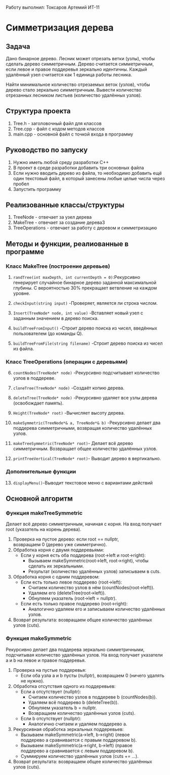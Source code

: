 Работу выполнил: Токсаров Артемий ИТ-11

# **Симметризация дерева**

## **Задача**

Дано бинарное дерево. Лесник может отрезать ветки (узлы), чтобы сделать дерево симметричным.
Дерево считается симметричным, если левое и правое поддеревья зеркально идентичны.
Каждый удалённый узел считается как 1 единица работы лесника.

Найти минимальное количество отрезаемых веток (узлов), чтобы дерево стало зеркально симметричным. 
Вывести количество отрезанных лесником листьев (количество удалённых узлов).

## **Структура проекта**
1. Tree.h - заголовочный файл для классов
2. Tree.cpp - файл с кодом методов классов
3. main.cpp - основной файл с точкой входа в программу

## **Руководство по запуску**
1. Нужно иметь любой среду разработки С++
2. В проект в среде разработки добавить три основных файла
3. Если нужно вводить дерево из файла, то необходимо добавить ещё один текстовый файл, в который занесены любые целые числа через пробел
4. Запустить программу

## **Реализованные классы/структуры**
1. TreeNode - отвечает за узел дерева
2. MakeTree - отвечает за создание дерева3
3. TreeOperations - отвечает за работу с деревом и симметризацию

## **Методы и функции, реалиованные в программе**
### Класс MakeTree (построение деревьев)
1. ```randTree(int maxDepth, int currentDepth = 0)```:Рекурсивно генерирует случайное бинарное дерево заданной максимальной глубины.
С вероятностью 30% прекращает ветвление на каждом уровне.

2. ```checkInput(string input)``` -Проверяет, является ли строка числом.

3. ```Insert(TreeNode* node, int value)``` -Вставляет новый узел с заданным значением в дерево поиска.

4. ```buildTreeFromInput()``` -Строит дерево поиска из чисел, введённых пользователем (до команды Q).

5. ```buildTreeFromFile(string filename)``` -Строит дерево поиска из чисел из файла.

### Класс TreeOperations (операции с деревьями)
6. ```countNodes(TreeNode* node)``` -Рекурсивно подсчитывает количество узлов в поддереве.

7. ```cloneTree(TreeNode* node)``` -Создаёт копию дерева.

8. ```deleteTree(TreeNode* node)``` -Рекурсивно удаляет все узлы дерева (освобождает память).

9. ```Height(TreeNode* root)``` -Вычисляет высоту дерева.

10. ```makeSymmetric(TreeNode*& a, TreeNode*& b)``` -Рекурсивно делает два поддерева симметричными, возвращая количество удалённых узлов.

11. ```makeTreeSymmetric(TreeNode* root)```- Делает всё дерево симметричным. Возвращает общее количество удалённых узлов.

12. ```printTreeVertical(TreeNode* root)```- Выводит дерево в вертикально.
### Дополнительные функции
13. ```displayMenu()```-Выводит текстовое меню с вариантами действий

## Основной алгоритм
### Функция makeTreeSymmetric
Делает всё дерево симметричным, начиная с корня. На вход получает root (указатель на корень дерева).
1. Проверка на пустое дерево: если root == nullptr, возвращаем 0 (дерево уже симметрично).
2. Обработка корня с двумя поддеревьями:
    - Если у корня есть оба поддерева (root->left и root->right):
         - Вызываем makeSymmetric(root->left, root->right), чтобы сделать их зеркальными.
         - Результат (количество удалённых узлов) записываем в cuts.
3. Обработка корня с одним поддеревом:
    - Если есть только левое поддерево (root->left):
         - Считаем количество узлов в нём (countNodes(root->left)).
         - Удаляем его (deleteTree(root->left)).
         - Обнуляем указатель (root->left = nullptr).
    - Если есть только правое поддерево (root->right):
         - Аналогично удаляем его и записываем количество удалённых узлов.
4. Возврат результата: возвращаем общее количество удалённых узлов (cuts).
### Функция makeSymmetric
Рекурсивно делает два поддерева зеркально симметричными, подсчитывая количество удалённых узлов. На вход получает указатели a и b на левое и правое поддеревья.
1. Проверка на пустые поддеревья:
     - Если оба узла a и b пусты (nullptr), возвращаем 0 (ничего удалять не нужно).
2. Обработка отсутствия одного из поддеревьев:
     - Если a отсутствует (nullptr):
          - Считаем количество узлов в поддереве b (countNodes(b)).
          - Удаляем всё поддерево b (deleteTree(b)).
          - Обнуляем указатель b = nullptr.
          - Возвращаем количество удалённых узлов (cuts).
     - Если b отсутствует (nullptr):
          - Аналогично считаем и удаляем поддерево a.
3. Рекурсивная обработка зеркальных поддеревьев:
     - Вызываем makeSymmetric(a->left, b->right) (левое поддерево a сравнивается с правым поддеревом b).
     - Вызываем makeSymmetric(a->right, b->left) (правое поддерево a сравнивается с левым поддеревом b).
     - Суммируем количество удалённых узлов (cuts += ...).
4. Возврат результата: возвращаем общее количество удалённых узлов (cuts).





